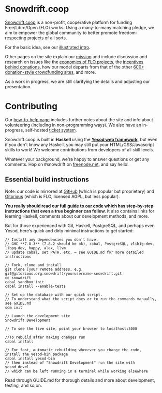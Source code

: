 Snowdrift.coop
==============

[Snowdrift.coop](https://snowdrift.coop) is a non-profit, cooperative platform for funding Free/Libre/Open (FLO) works. Using a many-to-many matching pledge, we aim to empower the global community to better promote freedom-respecting projects of all sorts.

For the basic idea, see our [illustrated intro](https://snowdrift.coop/p/snowdrift/w/intro).

Other pages on the site explain our [mission](https://snowdrift.coop/p/snowdrift/w/mission)
and include discussion and research on issues like
the [economics of FLO projects](https://snowdrift.coop/p/snowdrift/w/economics),
the [incentives behind donations](https://snowdrift.coop/p/snowdrift/w/psychology),
how our model departs from that of the other [600+ donation-style crowdfunding sites](https://snowdrift.coop/p/snowdrift/w/othercrowdfunding),
and more.

As a work in progress, we are still clarifying the details and adjusting our presentation.


Contributing
===========

Our [how-to-help page](https://snowdrift.coop/p/snowdrift/w/how-to-help) includes further notes about the site and info about volunteering (including in non-programming ways).
We also have an in-progress, self-hosted [ticket system](http://snowdrift.coop/p/snowdrift/t).

Snowdrift.coop is built in **Haskell** using the **[Yesod web framework](http://www.yesodweb.com/)**,
but even if you don't know any Haskell, you may still put your HTML/CSS/Javascript skills to work!
We welcome contributions from developers of all skill levels.

Whatever your background, we're happy to answer questions or get any comments.
Hop on #snowdrift on [freenode.net](http://webchat.freenode.net/?channels=#snowdrift), and say hello!


Essential build instructions
----------------------------

Note: our code is mirrored at
[GitHub](https://github.com/dlthomas/snowdrift) (which is popular but proprietary)
and [Gitorious](https://gitorious.org/snowdrift/snowdrift) (which is FLO, licensed AGPL, but less popular).

**You really should read our full [guide to our code](GUIDE.md)
which has step-by-step instructions that even a true beginner can follow.**
It also contains links for learning Haskell, comments about our development methods, and more.

But for those experienced with Git, Haskell, PostgreSQL, and perhaps even Yesod,
here's quick and dirty minimal instructions to get started:

```
// Install any dependencies you don't have:
// GHC **7.8.3** (7.8.2 should be ok), cabal, PostgreSQL, zlib1g-dev, libpq-dev, happy, alex, llvm
// update cabal, set PATH, etc. — see GUIDE.md for more detailed instructions

// Fork, clone and install
git clone [your remote address, e.g. git@gitorious.org:snowdrift/yourusername-snowdrift.git]
cd snowdrift
cabal sandbox init
cabal install --enable-tests

// Set up the database with our quick script.
// To understand what the script does or to run the commands manually, see GUIDE.md
sdm init

// Launch the development site
Snowdrift Development

// To see the live site, point your browser to localhost:3000

//To rebuild after making changes run
cabal install

// For fast, automatic rebuilding whenever you change the code, install the yesod-bin package
cabal install yesod-bin
// then instead of "Snowdrift Development" run the site with
yesod devel
// which can be left running in a terminal while working elsewhere

```

Read through GUIDE.md for thorough details and more about development, testing, and so on.
